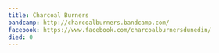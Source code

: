 ```yaml
---
title: Charcoal Burners
bandcamp: http://charcoalburners.bandcamp.com/
facebook: https://www.facebook.com/charcoalburnersdunedin/
died: 0
---
```

